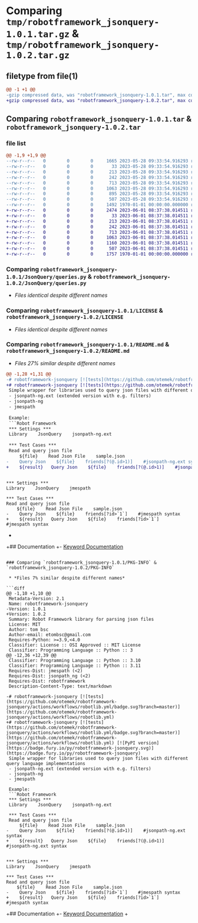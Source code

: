 # Comparing `tmp/robotframework_jsonquery-1.0.1.tar.gz` & `tmp/robotframework_jsonquery-1.0.2.tar.gz`

## filetype from file(1)

```diff
@@ -1 +1 @@
-gzip compressed data, was "robotframework_jsonquery-1.0.1.tar", max compression
+gzip compressed data, was "robotframework_jsonquery-1.0.2.tar", max compression
```

## Comparing `robotframework_jsonquery-1.0.1.tar` & `robotframework_jsonquery-1.0.2.tar`

### file list

```diff
@@ -1,9 +1,9 @@
--rw-r--r--   0        0        0     1665 2023-05-28 09:33:54.916293 robotframework_jsonquery-1.0.1/JsonQuery/JsonQuery.py
--rw-r--r--   0        0        0       33 2023-05-28 09:33:54.916293 robotframework_jsonquery-1.0.1/JsonQuery/__init__.py
--rw-r--r--   0        0        0      213 2023-05-28 09:33:54.916293 robotframework_jsonquery-1.0.1/JsonQuery/errors.py
--rw-r--r--   0        0        0      242 2023-05-28 09:33:54.916293 robotframework_jsonquery-1.0.1/JsonQuery/module_importer.py
--rw-r--r--   0        0        0      713 2023-05-28 09:33:54.916293 robotframework_jsonquery-1.0.1/JsonQuery/queries.py
--rw-r--r--   0        0        0     1063 2023-05-28 09:33:54.916293 robotframework_jsonquery-1.0.1/LICENSE
--rw-r--r--   0        0        0      895 2023-05-28 09:33:54.916293 robotframework_jsonquery-1.0.1/README.md
--rw-r--r--   0        0        0      507 2023-05-28 09:33:54.916293 robotframework_jsonquery-1.0.1/pyproject.toml
--rw-r--r--   0        0        0     1492 1970-01-01 00:00:00.000000 robotframework_jsonquery-1.0.1/PKG-INFO
+-rw-r--r--   0        0        0     2474 2023-06-01 08:37:38.014511 robotframework_jsonquery-1.0.2/JsonQuery/JsonQuery.py
+-rw-r--r--   0        0        0       33 2023-06-01 08:37:38.014511 robotframework_jsonquery-1.0.2/JsonQuery/__init__.py
+-rw-r--r--   0        0        0      213 2023-06-01 08:37:38.014511 robotframework_jsonquery-1.0.2/JsonQuery/errors.py
+-rw-r--r--   0        0        0      242 2023-06-01 08:37:38.014511 robotframework_jsonquery-1.0.2/JsonQuery/module_importer.py
+-rw-r--r--   0        0        0      713 2023-06-01 08:37:38.014511 robotframework_jsonquery-1.0.2/JsonQuery/queries.py
+-rw-r--r--   0        0        0     1063 2023-06-01 08:37:38.014511 robotframework_jsonquery-1.0.2/LICENSE
+-rw-r--r--   0        0        0     1160 2023-06-01 08:37:38.014511 robotframework_jsonquery-1.0.2/README.md
+-rw-r--r--   0        0        0      507 2023-06-01 08:37:38.014511 robotframework_jsonquery-1.0.2/pyproject.toml
+-rw-r--r--   0        0        0     1757 1970-01-01 00:00:00.000000 robotframework_jsonquery-1.0.2/PKG-INFO
```

### Comparing `robotframework_jsonquery-1.0.1/JsonQuery/queries.py` & `robotframework_jsonquery-1.0.2/JsonQuery/queries.py`

 * *Files identical despite different names*

### Comparing `robotframework_jsonquery-1.0.1/LICENSE` & `robotframework_jsonquery-1.0.2/LICENSE`

 * *Files identical despite different names*

### Comparing `robotframework_jsonquery-1.0.1/README.md` & `robotframework_jsonquery-1.0.2/README.md`

 * *Files 27% similar despite different names*

```diff
@@ -1,28 +1,31 @@
-# robotframework-jsonquery [![tests](https://github.com/otemek/robotframework-jsonquery/actions/workflows/robotlib.yml/badge.svg?branch=master)](https://github.com/otemek/robotframework-jsonquery/actions/workflows/robotlib.yml)
+# robotframework-jsonquery [![tests](https://github.com/otemek/robotframework-jsonquery/actions/workflows/robotlib.yml/badge.svg?branch=master)](https://github.com/otemek/robotframework-jsonquery/actions/workflows/robotlib.yml) [![PyPI version](https://badge.fury.io/py/robotframework-jsonquery.svg)](https://badge.fury.io/py/robotframework-jsonquery)
 Simple wrapper for libraries used to query json files with different query language implementations
 - jsonpath-ng.ext (extended version with e.g. filters)
 - jsonpath-ng
 - jmespath
 
 Example:
 ```Robot Framework
 *** Settings ***
 Library    JsonQuery    jsonpath-ng.ext
 
 *** Test Cases ***
 Read and query json file
     ${file}    Read Json File    sample.json
-    Query Json    ${file}    friends[?(@.id>1)]    #jsonpath-ng.ext syntax
+    ${result}   Query Json    ${file}    friends[?(@.id>1)]    #jsonpath-ng.ext syntax
 
 ```
 
 ```Robot Framework
 *** Settings ***
 Library    JsonQuery    jmespath
 
 *** Test Cases ***
 Read and query json file
     ${file}    Read Json File    sample.json
-    Query Json    ${file}    friends[?id>`1`]    #jmespath syntax
+    ${result}   Query Json    ${file}    friends[?id>`1`]    #jmespath syntax
 
 ```
+
+## Documentation
+-   [Keyword Documentation](https://github.com/otemek/robotframework-jsonquery/doc/JsonQuery.html)
```

### Comparing `robotframework_jsonquery-1.0.1/PKG-INFO` & `robotframework_jsonquery-1.0.2/PKG-INFO`

 * *Files 7% similar despite different names*

```diff
@@ -1,10 +1,10 @@
 Metadata-Version: 2.1
 Name: robotframework-jsonquery
-Version: 1.0.1
+Version: 1.0.2
 Summary: Robot Framework library for parsing json files
 License: MIT
 Author: tom bsc
 Author-email: etombsc@gmail.com
 Requires-Python: >=3.9,<4.0
 Classifier: License :: OSI Approved :: MIT License
 Classifier: Programming Language :: Python :: 3
@@ -12,36 +12,39 @@
 Classifier: Programming Language :: Python :: 3.10
 Classifier: Programming Language :: Python :: 3.11
 Requires-Dist: jmespath (<2)
 Requires-Dist: jsonpath_ng (<2)
 Requires-Dist: robotframework
 Description-Content-Type: text/markdown
 
-# robotframework-jsonquery [![tests](https://github.com/otemek/robotframework-jsonquery/actions/workflows/robotlib.yml/badge.svg?branch=master)](https://github.com/otemek/robotframework-jsonquery/actions/workflows/robotlib.yml)
+# robotframework-jsonquery [![tests](https://github.com/otemek/robotframework-jsonquery/actions/workflows/robotlib.yml/badge.svg?branch=master)](https://github.com/otemek/robotframework-jsonquery/actions/workflows/robotlib.yml) [![PyPI version](https://badge.fury.io/py/robotframework-jsonquery.svg)](https://badge.fury.io/py/robotframework-jsonquery)
 Simple wrapper for libraries used to query json files with different query language implementations
 - jsonpath-ng.ext (extended version with e.g. filters)
 - jsonpath-ng
 - jmespath
 
 Example:
 ```Robot Framework
 *** Settings ***
 Library    JsonQuery    jsonpath-ng.ext
 
 *** Test Cases ***
 Read and query json file
     ${file}    Read Json File    sample.json
-    Query Json    ${file}    friends[?(@.id>1)]    #jsonpath-ng.ext syntax
+    ${result}   Query Json    ${file}    friends[?(@.id>1)]    #jsonpath-ng.ext syntax
 
 ```
 
 ```Robot Framework
 *** Settings ***
 Library    JsonQuery    jmespath
 
 *** Test Cases ***
 Read and query json file
     ${file}    Read Json File    sample.json
-    Query Json    ${file}    friends[?id>`1`]    #jmespath syntax
+    ${result}   Query Json    ${file}    friends[?id>`1`]    #jmespath syntax
 
 ```
 
+## Documentation
+-   [Keyword Documentation](https://github.com/otemek/robotframework-jsonquery/doc/JsonQuery.html)
+
```

